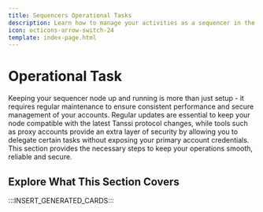```yaml
---
title: Sequencers Operational Tasks
description: Learn how to manage your activities as a sequencer in the Tanssi appchain protocol, including managing your account, upgrading your node, and more.
icon: octicons-arrow-switch-24
template: index-page.html
---
```


# Operational Task

Keeping your sequencer node up and running is more than just setup - it requires regular maintenance to ensure consistent performance and secure management of your accounts. Regular updates are essential to keep your node compatible with the latest Tanssi protocol changes, while tools such as proxy accounts provide an extra layer of security by allowing you to delegate certain tasks without exposing your primary account credentials. This section provides the necessary steps to keep your operations smooth, reliable and secure.


## Explore What This Section Covers

:::INSERT_GENERATED_CARDS::: 